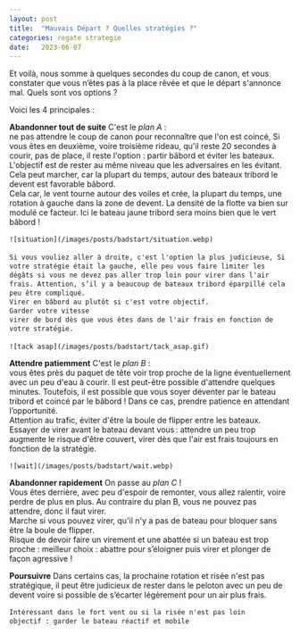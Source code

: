 ```yaml
---
layout: post
title:  "Mauvais Départ ? Quelles stratégies ?"
categories: regate strategie
date:   2023-06-07 
---
```




Et voilà, nous somme à quelques secondes du coup de canon, et vous constater que vous n’êtes pas à la place rêvée  et que le départ s'annonce mal. Quels sont vos options ?

Voici les 4 principales :

**Abandonner tout de suite**
    C'est le *plan A* :   
    ne pas attendre le coup de canon pour reconnaître que l'on est coincé, Si vous êtes en deuxième, voire troisième rideau, qu'il reste 20 secondes à courir, pas de place, il reste l'option : partir bâbord et éviter les bateaux. L'objectif est de rester au même niveau que les adversaires en les évitant. Cela peut marcher, car la plupart du temps, autour des bateaux tribord le devent est favorable bâbord.   
    Cela car, le vent tourne autour des voiles et crée, la plupart du temps, une rotation à gauche dans la zone de devent. La densité de la flotte va bien sur modulé ce facteur. Ici le bateau jaune tribord sera moins bien que le vert bâbord !

    ![situation](/images/posts/badstart/situation.webp)

    Si vous vouliez aller à droite, c'est l'option la plus judicieuse, Si votre stratégie était la gauche, elle peu vous faire limiter les dégâts si vous ne devez pas aller trop loin pour virer dans l'air frais. Attention, s’il y a beaucoup de bateaux tribord éparpillé cela peu être compliqué.    
    Virer en bâbord au plutôt si c'est votre objectif.
    Garder votre vitesse    
    virer de bord dès que vous êtes dans de l'air frais en fonction de votre stratégie.

    ![tack asap](/images/posts/badstart/tack_asap.gif)

 **Attendre patiemment**
    C'est le *plan B* :    
    vous êtes près du paquet de tête voir trop proche de la ligne éventuellement avec un peu d'eau à courir. Il est peut-être possible d'attendre quelques minutes. Toutefois, il est possible que vous soyer déventer par le bateau tribord et coincé par le bâbord ! Dans ce cas, prendre patience en attendant l’opportunité.    
    Attention au trafic, éviter d'être la boule de flipper entre les bateaux.
    Essayer de virer avant le bateau devant vous : attendre un peu trop augmente le risque d'être couvert, virer dès que l'air est frais  toujours en fonction de la stratégie.

    ![wait](/images/posts/badstart/wait.webp)

**Abandonner rapidement**
    On passe au *plan C* !    
    Vous êtes derrière, avec peu d'espoir de remonter, vous allez ralentir, voire perdre de plus en plus. Au contraire du plan B, vous ne pouvez pas attendre, donc il faut virer.    
    Marche si vous pouvez virer, qu'il n'y a pas de bateau pour bloquer sans être la boule de flipper.    
    Risque de devoir faire un virement et une abattée si un bateau est trop proche : meilleur choix : abattre pour s’éloigner puis virer et plonger de façon agressive !


**Poursuivre**
    Dans certains cas, la prochaine rotation et risée n'est pas stratégique, il peut être judicieux de rester dans le peloton avec un peu de devent voire si possible de s’écarter légèrement pour un air plus frais.

    Intéressant dans le fort vent ou si la risée n'est pas loin
    objectif : garder le bateau réactif et mobile





